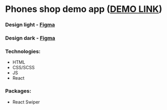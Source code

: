 # Phones shop demo app ([DEMO LINK](https://arthur-tolkachov.github.io/phone-shope-demo/))

### Design light - [Figma](https://www.figma.com/design/T5ttF21UnT6RRmCQQaZc6L/Phone-catalog-(V2)-Original?node-id=2-161&t=z9R9O9NviMLWKDkJ-0) 
### Design dark - [Figma](https://www.figma.com/design/BUusqCIMAWALqfBahnyIiH/Phone-catalog-(V2)-Original-Dark?node-id=0-1&p=f&t=NTJtqR0jXiGu1OCw-0) 

### Technologies:
- HTML
- CSS/SCSS
- JS
- React
  
### Packages:
- React Swiper

